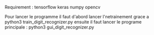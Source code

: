 Requirement :
    tensorflow
    keras
    numpy 
    opencv

Pour lancer le programme il faut d'abord lancer l'netrainement grace a python3 train_digit_recognizer.py
ensuite il faut lancer le programe principale : python3 gui_digit_recognizer.py
